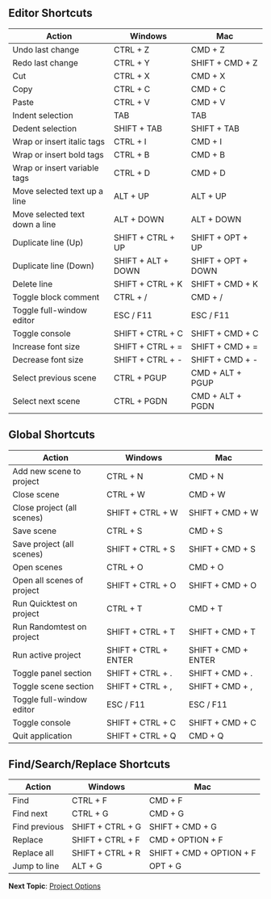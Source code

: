 ## Editor Shortcuts

| Action                         | Windows             | Mac                 |
| ---------------- | -------- | -------- |
| Undo last change               | CTRL + Z            | CMD + Z             |
| Redo last change               | CTRL + Y            | SHIFT + CMD + Z     |
| Cut                            | CTRL + X            | CMD + X             |
| Copy                           | CTRL + C            | CMD + C             |
| Paste                          | CTRL + V            | CMD + V             |
| Indent selection               | TAB                 | TAB                 |
| Dedent selection               | SHIFT + TAB         | SHIFT + TAB         |
| Wrap or insert italic tags     | CTRL + I            | CMD + I             |
| Wrap or insert bold tags       | CTRL + B            | CMD + B             |
| Wrap or insert variable tags   | CTRL + D            | CMD + D             |
| Move selected text up a line   | ALT + UP            | ALT + UP            |
| Move selected text down a line | ALT + DOWN          | ALT + DOWN          |
| Duplicate line (Up)            | SHIFT + CTRL + UP   | SHIFT + OPT + UP    |
| Duplicate line (Down)          | SHIFT + ALT + DOWN  | SHIFT + OPT + DOWN  |
| Delete line                    | SHIFT + CTRL + K    | SHIFT + CMD + K     |
| Toggle block comment           | CTRL + /            | CMD + /             |
| Toggle full-window editor      | ESC / F11           | ESC / F11           |
| Toggle console                 | SHIFT + CTRL + C    | SHIFT + CMD + C     |
| Increase font size             | SHIFT + CTRL + =    | SHIFT + CMD + =     |
| Decrease font size             | SHIFT + CTRL + - | SHIFT + CMD + - |
| Select previous scene          | CTRL + PGUP         | CMD + ALT + PGUP    |
| Select next scene              | CTRL + PGDN         | CMD + ALT + PGDN    |

## Global Shortcuts

| Action                              | Windows             | Mac                 |
| ---------------- | -------- | -------- |
| Add new scene to project            | CTRL + N            | CMD + N             |
| Close scene                         | CTRL + W            | CMD + W             |
| Close project (all scenes)          | SHIFT + CTRL + W    | SHIFT + CMD + W     |
| Save scene                          | CTRL + S            | CMD + S             |
| Save project (all scenes)           | SHIFT + CTRL + S    | SHIFT + CMD + S     |
| Open scenes                         | CTRL + O            | CMD + O             |
| Open all scenes of project          | SHIFT + CTRL + O    | SHIFT + CMD + O     |
| Run Quicktest on project            | CTRL + T            | CMD + T             |
| Run Randomtest on project           | SHIFT + CTRL + T    | SHIFT + CMD + T     |
| Run active project                  | SHIFT + CTRL + ENTER| SHIFT + CMD + ENTER |
| Toggle panel section                | SHIFT + CTRL + .    | SHIFT + CMD + .     |
| Toggle scene section                | SHIFT + CTRL + ,    | SHIFT + CMD + ,     |
| Toggle full-window editor           | ESC / F11           | ESC / F11           |
| Toggle console                      | SHIFT + CTRL + C    | SHIFT + CMD + C     |
| Quit application                    | SHIFT + CTRL + Q    | CMD + Q             |

## Find/Search/Replace Shortcuts

| Action                              | Windows             | Mac                      |
| ---------------- | -------- | -------- |
| Find                                | CTRL + F            | CMD + F                  |
| Find next                           | CTRL + G            | CMD + G                  |
| Find previous                       | SHIFT + CTRL + G    | SHIFT + CMD + G          |
| Replace                             | SHIFT + CTRL + F    | CMD + OPTION + F         |
| Replace all                         | SHIFT + CTRL + R    | SHIFT + CMD + OPTION + F |
| Jump to line                        | ALT + G             | OPT + G                  |

**Next Topic**: [Project Options](project-options.md "Project Options")
